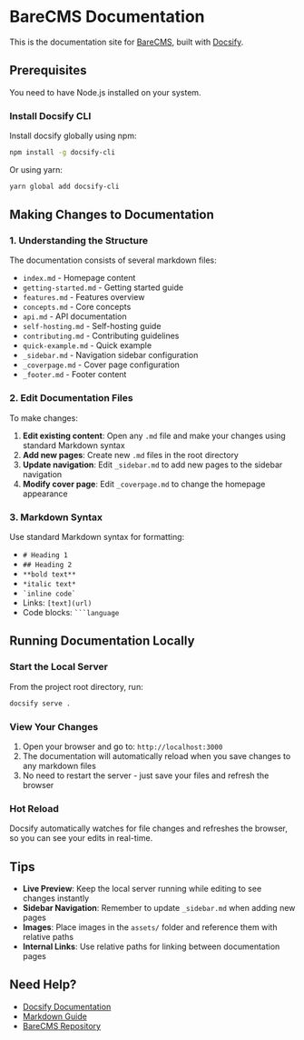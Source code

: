 # BareCMS Documentation

This is the documentation site for [BareCMS](https://github.com/snowztech/barecms), built with [Docsify](https://docsify.js.org/).

## Prerequisites

You need to have Node.js installed on your system.

### Install Docsify CLI

Install docsify globally using npm:

```bash
npm install -g docsify-cli
```

Or using yarn:

```bash
yarn global add docsify-cli
```

## Making Changes to Documentation

### 1. Understanding the Structure

The documentation consists of several markdown files:

- `index.md` - Homepage content
- `getting-started.md` - Getting started guide
- `features.md` - Features overview
- `concepts.md` - Core concepts
- `api.md` - API documentation
- `self-hosting.md` - Self-hosting guide
- `contributing.md` - Contributing guidelines
- `quick-example.md` - Quick example
- `_sidebar.md` - Navigation sidebar configuration
- `_coverpage.md` - Cover page configuration
- `_footer.md` - Footer content

### 2. Edit Documentation Files

To make changes:

1. **Edit existing content**: Open any `.md` file and make your changes using standard Markdown syntax
2. **Add new pages**: Create new `.md` files in the root directory
3. **Update navigation**: Edit `_sidebar.md` to add new pages to the sidebar navigation
4. **Modify cover page**: Edit `_coverpage.md` to change the homepage appearance

### 3. Markdown Syntax

Use standard Markdown syntax for formatting:

- `# Heading 1`
- `## Heading 2`
- `**bold text**`
- `*italic text*`
- `` `inline code` ``
- Links: `[text](url)`
- Code blocks: ` ```language `

## Running Documentation Locally

### Start the Local Server

From the project root directory, run:

```bash
docsify serve .
```

### View Your Changes

1. Open your browser and go to: `http://localhost:3000`
2. The documentation will automatically reload when you save changes to any markdown files
3. No need to restart the server - just save your files and refresh the browser

### Hot Reload

Docsify automatically watches for file changes and refreshes the browser, so you can see your edits in real-time.

## Tips

- **Live Preview**: Keep the local server running while editing to see changes instantly
- **Sidebar Navigation**: Remember to update `_sidebar.md` when adding new pages
- **Images**: Place images in the `assets/` folder and reference them with relative paths
- **Internal Links**: Use relative paths for linking between documentation pages

## Need Help?

- [Docsify Documentation](https://docsify.js.org/)
- [Markdown Guide](https://www.markdownguide.org/)
- [BareCMS Repository](https://github.com/snowztech/barecms)
